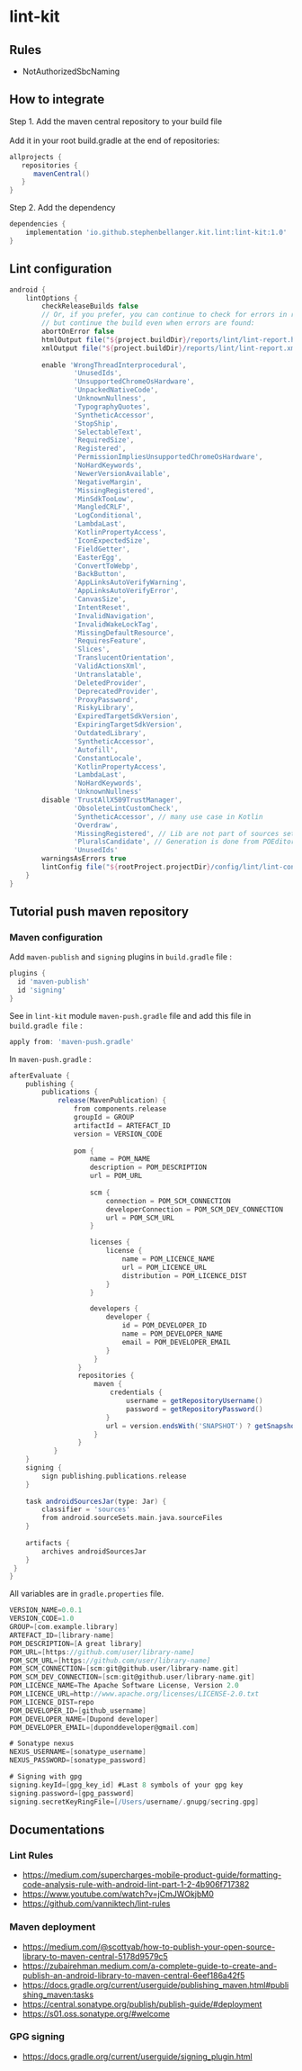 
# lint-kit  
  
## Rules  
* NotAuthorizedSbcNaming  
  
## How to integrate  
  
Step 1. Add the maven central repository to your build file<br/>  
Add it in your root build.gradle at the end of repositories:  
```groovy  
allprojects {  
   repositories {  
      mavenCentral()  
   }  
}  
```  
Step 2. Add the dependency  
```groovy  
dependencies {  
    implementation 'io.github.stephenbellanger.kit.lint:lint-kit:1.0'  
}  
```  
  
## Lint configuration  
  
```groovy
android {  
    lintOptions {  
        checkReleaseBuilds false  
        // Or, if you prefer, you can continue to check for errors in release builds,  
        // but continue the build even when errors are found:  
        abortOnError false  
        htmlOutput file("${project.buildDir}/reports/lint/lint-report.html")  
        xmlOutput file("${project.buildDir}/reports/lint/lint-report.xml")  
  
        enable 'WrongThreadInterprocedural',  
                'UnusedIds',  
                'UnsupportedChromeOsHardware',  
                'UnpackedNativeCode',  
                'UnknownNullness',  
                'TypographyQuotes',  
                'SyntheticAccessor',  
                'StopShip',  
                'SelectableText',  
                'RequiredSize',  
                'Registered',  
                'PermissionImpliesUnsupportedChromeOsHardware',  
                'NoHardKeywords',  
                'NewerVersionAvailable',  
                'NegativeMargin',  
                'MissingRegistered',  
                'MinSdkTooLow',  
                'MangledCRLF',  
                'LogConditional',  
                'LambdaLast',  
                'KotlinPropertyAccess',  
                'IconExpectedSize',  
                'FieldGetter',  
                'EasterEgg',  
                'ConvertToWebp',  
                'BackButton',  
                'AppLinksAutoVerifyWarning',  
                'AppLinksAutoVerifyError',  
                'CanvasSize',  
                'IntentReset',  
                'InvalidNavigation',  
                'InvalidWakeLockTag',  
                'MissingDefaultResource',  
                'RequiresFeature',  
                'Slices',  
                'TranslucentOrientation',  
                'ValidActionsXml',  
                'Untranslatable',  
                'DeletedProvider',  
                'DeprecatedProvider',  
                'ProxyPassword',  
                'RiskyLibrary',  
                'ExpiredTargetSdkVersion',  
                'ExpiringTargetSdkVersion',  
                'OutdatedLibrary',  
                'SyntheticAccessor',  
                'Autofill',  
                'ConstantLocale',  
                'KotlinPropertyAccess',  
                'LambdaLast',  
                'NoHardKeywords',  
                'UnknownNullness'  
        disable 'TrustAllX509TrustManager',  
                'ObsoleteLintCustomCheck',  
                'SyntheticAccessor', // many use case in Kotlin  
                'Overdraw',  
                'MissingRegistered', // Lib are not part of sources sets for Lint  
                'PluralsCandidate', // Generation is done from POEditor, case to case exception is hard  
                'UnusedIds'  
        warningsAsErrors true  
        lintConfig file("${rootProject.projectDir}/config/lint/lint-config.xml")  
    }  
}  
```  
  
## Tutorial push maven repository  
  
### Maven configuration  
  
Add `maven-publish` and `signing` plugins in `build.gradle` file :

```groovy
plugins {  
  id 'maven-publish'  
  id 'signing'  
}
```

See in `lint-kit` module `maven-push.gradle` file and add this file in `build.gradle file` :

```groovy
apply from: 'maven-push.gradle'
```

In `maven-push.gradle` :

```groovy
afterEvaluate {  
	publishing {  
		publications {  
			release(MavenPublication) {  
				from components.release    
				groupId = GROUP 
                artifactId = ARTEFACT_ID  
                version = VERSION_CODE  
  
                pom {  
	                name = POM_NAME  
                    description = POM_DESCRIPTION  
                    url = POM_URL  
  
                    scm {  
	                    connection = POM_SCM_CONNECTION  
                        developerConnection = POM_SCM_DEV_CONNECTION  
                        url = POM_SCM_URL  
                    }  

					licenses {  
						license {  
							name = POM_LICENCE_NAME  
                            url = POM_LICENCE_URL  
                            distribution = POM_LICENCE_DIST  
                        }  
	                }  

					developers {  
						developer {  
							id = POM_DEVELOPER_ID  
                            name = POM_DEVELOPER_NAME  
                            email = POM_DEVELOPER_EMAIL  
                        }  
					 } 
				 }  
				 repositories {  
					 maven {  
						 credentials {  
							 username = getRepositoryUsername()
							 password = getRepositoryPassword()  
                        }  
                        url = version.endsWith('SNAPSHOT') ? getSnapshotRepositoryUrl() : getReleaseRepositoryUrl()  
                     }  
                 }
           } 
    }  
    signing {  
	    sign publishing.publications.release  
	}  
  
	task androidSourcesJar(type: Jar) {  
		classifier = 'sources'  
	    from android.sourceSets.main.java.sourceFiles  
    }  
  
	artifacts {  
		archives androidSourcesJar  
	}  
 }
}
```  

All variables are in `gradle.properties` file.

```gradle
VERSION_NAME=0.0.1  
VERSION_CODE=1.0  
GROUP=[com.example.library]
ARTEFACT_ID=[library-name]
POM_DESCRIPTION=[A great library]  
POM_URL=[https://github.com/user/library-name]
POM_SCM_URL=[https://github.com/user/library-name]  
POM_SCM_CONNECTION=[scm:git@github.user/library-name.git]  
POM_SCM_DEV_CONNECTION=[scm:git@github.user/library-name.git]
POM_LICENCE_NAME=The Apache Software License, Version 2.0  
POM_LICENCE_URL=http://www.apache.org/licenses/LICENSE-2.0.txt  
POM_LICENCE_DIST=repo  
POM_DEVELOPER_ID=[github_username]  
POM_DEVELOPER_NAME=[Dupond developer]
POM_DEVELOPER_EMAIL=[duponddeveloper@gmail.com]  

# Sonatype nexus
NEXUS_USERNAME=[sonatype_username]  
NEXUS_PASSWORD=[sonatype_password]

# Signing with gpg
signing.keyId=[gpg_key_id] #Last 8 symbols of your gpg key
signing.password=[gpg_password]  
signing.secretKeyRingFile=[/Users/username/.gnupg/secring.gpg]
```

## Documentations  
  
### Lint Rules  
* https://medium.com/supercharges-mobile-product-guide/formatting-code-analysis-rule-with-android-lint-part-1-2-4b906f717382  
* https://www.youtube.com/watch?v=jCmJWOkjbM0  
* https://github.com/vanniktech/lint-rules  

### Maven deployment  
* https://medium.com/@scottyab/how-to-publish-your-open-source-library-to-maven-central-5178d9579c5  
* https://zubairehman.medium.com/a-complete-guide-to-create-and-publish-an-android-library-to-maven-central-6eef186a42f5  
* https://docs.gradle.org/current/userguide/publishing_maven.html#publishing_maven:tasks  
* https://central.sonatype.org/publish/publish-guide/#deployment  
* https://s01.oss.sonatype.org/#welcome

### GPG signing
* https://docs.gradle.org/current/userguide/signing_plugin.html